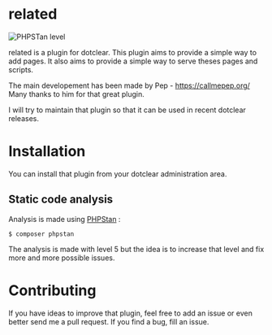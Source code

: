 # related

![PHPSTan level](https://img.shields.io/badge/PHPStan-level%205-brightgreen.svg?style=flat)

related is a plugin for dotclear.
This plugin aims to provide a simple way to add pages.
It also aims to provide a simple way to serve theses pages and scripts.

The main developement has been made by Pep - https://callmepep.org/
Many thanks to him for that great plugin.

I will try to maintain that plugin so that it can be used in recent dotclear releases.

# Installation

You can install that plugin from your dotclear administration area.

## Static code analysis

Analysis is made using [PHPStan](https://github.com/phpstan/phpstan) :

```
$ composer phpstan
```

The analysis is made with level 5 but the idea is to increase that level and fix more and more possible issues.

# Contributing

If you have ideas to improve that plugin, feel free to add an issue or even better send me a pull request.
If you find a bug, fill an issue.
